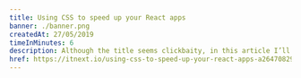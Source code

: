 ```yaml
---
title: Using CSS to speed up your React apps
banner: ./banner.png
createdAt: 27/05/2019
timeInMinutes: 6
description: Although the title seems clickbaity, in this article I’ll be talking about how you can use CSS to replace some of your JavaScript code in order to make your React apps more responsive
href: https://itnext.io/using-css-to-speed-up-your-react-apps-a26470829472
---
```

